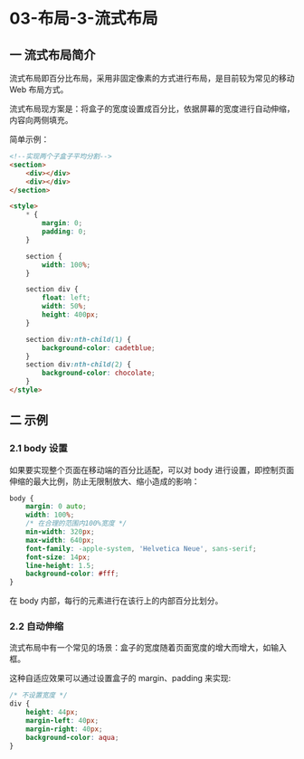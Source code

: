# 03-布局-3-流式布局

## 一 流式布局简介

流式布局即百分比布局，采用非固定像素的方式进行布局，是目前较为常见的移动 Web 布局方式。

流式布局现方案是：将盒子的宽度设置成百分比，依据屏幕的宽度进行自动伸缩，内容向两侧填充。

简单示例：

```html
<!--实现两个子盒子平均分割-->
<section>
    <div></div>
    <div></div>
</section>

<style>
    * {
        margin: 0;
        padding: 0;
    }

    section {
        width: 100%;
    }

    section div {
        float: left;
        width: 50%;
        height: 400px;
    }

    section div:nth-child(1) {
        background-color: cadetblue;
    }
    section div:nth-child(2) {
        background-color: chocolate;
    }
</style>
```

## 二 示例

### 2.1 body 设置

如果要实现整个页面在移动端的百分比适配，可以对 body 进行设置，即控制页面伸缩的最大比例，防止无限制放大、缩小造成的影响：

```css
body {
    margin: 0 auto;
    width: 100%;
    /* 在合理的范围内100%宽度 */
    min-width: 320px;
    max-width: 640px;
    font-family: -apple-system, 'Helvetica Neue', sans-serif;
    font-size: 14px;
    line-height: 1.5;
    background-color: #fff;
}
```

在 body 内部，每行的元素进行在该行上的内部百分比划分。

### 2.2 自动伸缩

流式布局中有一个常见的场景：盒子的宽度随着页面宽度的增大而增大，如输入框。

这种自适应效果可以通过设置盒子的 margin、padding 来实现:

```css
/* 不设置宽度 */
div {
    height: 44px;
    margin-left: 40px;
    margin-right: 40px;
    background-color: aqua;
}
```
